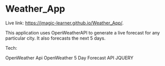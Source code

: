 # Weather_App

Live link:  https://jmagic-learner.github.io/Weather_App/.

This application uses OpenWeatherAPI to generate a live forecast for any particular city. It also forecasts the next 5 days.

Tech:

OpenWeather Api
OpenWeather 5 Day Forecast API
JQUERY
